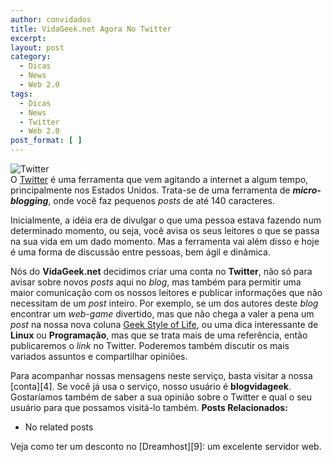 ```yaml
---
author: convidados
title: VidaGeek.net Agora No Twitter
excerpt:
layout: post
category:
  - Dicas
  - News
  - Web 2.0
tags:
  - Dicas
  - News
  - Twitter
  - Web 2.0
post_format: [ ]
---
```

![Twitter][1]  
O [Twitter][2] é uma ferramenta que vem agitando a internet a algum tempo, principalmente nos Estados Unidos. Trata-se de uma ferramenta de ***micro-blogging***, onde você faz pequenos *posts* de até 140 caracteres.

Inicialmente, a idéia era de divulgar o que uma pessoa estava fazendo num determinado momento, ou seja, você avisa os seus leitores o que se passa na sua vida em um dado momento. Mas a ferramenta vai além disso e hoje é uma forma de discussão entre pessoas, bem ágil e dinâmica.

Nós do **VidaGeek.net** decidimos criar uma conta no **Twitter**, não só para avisar sobre novos *posts* aqui no *blog*, mas também para permitir uma maior comunicação com os nossos leitores e publicar informações que não necessitam de um *post* inteiro. Por exemplo, se um dos autores deste *blog* encontrar um *web-game* divertido, mas que não chega a valer a pena um *post* na nossa nova coluna [Geek Style of Life][3], ou uma dica interessante de **Linux** ou **Programação**, mas que se trata mais de uma referência, então publicaremos o *link* no Twitter. Poderemos também discutir os mais variados assuntos e compartilhar opiniões.

Para acompanhar nossas mensagens neste serviço, basta visitar a nossa [conta][4]. Se você já usa o serviço, nosso usuário é **blogvidageek**. Gostaríamos também de saber a sua opinião sobre o Twitter e qual o seu usuário para que possamos visitá-lo também. 
**Posts Relacionados:** 
*   No related posts










Veja como ter um desconto no [Dreamhost][9]: um excelente servidor web.

 [1]: http://vidageek.net/wp-content/uploads/2008/08/twitter.png
 [2]: http://twitter.com/ "Twitter"
 [3]: http://vidageek.net/tags/geekstyleoflife/ "Geek Style of Life"






